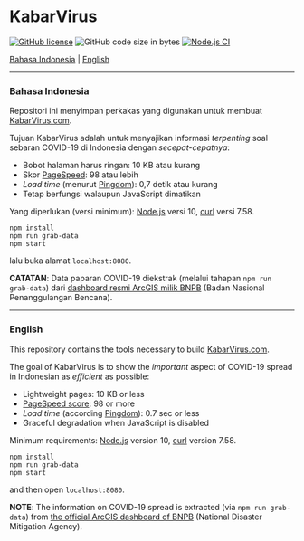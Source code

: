 # KabarVirus

[![GitHub license](https://img.shields.io/github/license/ariya/kabarvirus)](https://github.com/ariya/kabarvirus/blob/master/LICENSE)
![GitHub code size in bytes](https://img.shields.io/github/languages/code-size/ariya/kabarvirus)
[![Node.js CI](https://github.com/ariya/kabarvirus/workflows/Node.js%20CI/badge.svg)](https://github.com/ariya/kabarvirus/actions)


[Bahasa Indonesia](#indonesian) | [English](#english)

---

### <a name="indonesian"></a>Bahasa Indonesia

Repositori ini menyimpan perkakas yang digunakan untuk membuat [KabarVirus.com](http://kabarvirus.com).

Tujuan KabarVirus adalah untuk menyajikan informasi _terpenting_ soal sebaran COVID-19 di Indonesia dengan _secepat-cepatnya_:

* Bobot halaman harus ringan: 10 KB atau kurang
* Skor [PageSpeed](https://developers.google.com/speed/pagespeed/insights): 98 atau lebih
* _Load time_ (menurut [Pingdom](https://tools.pingdom.com/)): 0,7 detik atau kurang
* Tetap berfungsi walaupun JavaScript dimatikan

Yang diperlukan (versi minimum): [Node.js](https://nodejs.org) versi 10, [curl](https://curl.haxx.se) versi 7.58.

```
npm install
npm run grab-data
npm start
```

lalu buka alamat `localhost:8080`.

**CATATAN**: Data paparan COVID-19 diekstrak (melalui tahapan `npm run grab-data`) dari [dashboard resmi ArcGIS milik BNPB](https://inacovid19.maps.arcgis.com) (Badan Nasional Penanggulangan Bencana).

<hr>

### <a name="english"></a>English

This repository contains the tools necessary to build  [KabarVirus.com](http://kabarvirus.com).

The goal of KabarVirus is to show the _important_ aspect of COVID-19 spread in Indonesian as _efficient_ as possible:

* Lightweight pages: 10 KB or less
* [PageSpeed score](https://developers.google.com/speed/pagespeed/insights): 98 or more
* _Load time_ (according [Pingdom](https://tools.pingdom.com/)): 0.7 sec or less
* Graceful degradation when JavaScript is disabled

Minimum requirements: [Node.js](https://nodejs.org) version 10, [curl](https://curl.haxx.se) version 7.58.

```
npm install
npm run grab-data
npm start
```

and then open `localhost:8080`.

**NOTE**: The information on COVID-19 spread is extracted (via `npm run grab-data`) from [the official ArcGIS dashboard of BNPB](https://inacovid19.maps.arcgis.com/) (National Disaster Mitigation Agency).

